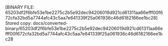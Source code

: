 [BINARY FILE: 65203df2f6bfe53e1be2275c2b5e92dec94206019d921cd61311aa66efff00f672cfa32bd5a7744afc43c5aa7e641339f25a061936c46d6182166ee1bc28]
Stored copy: docs/converted-binary/65203df2f6bfe53e1be2275c2b5e92dec94206019d921cd61311aa66efff00f672cfa32bd5a7744afc43c5aa7e641339f25a061936c46d6182166ee1bc28
